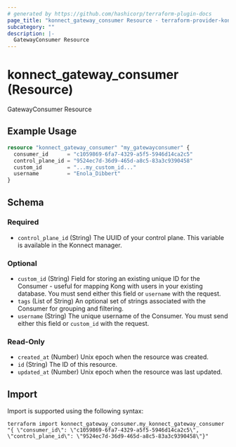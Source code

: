 ```yaml
---
# generated by https://github.com/hashicorp/terraform-plugin-docs
page_title: "konnect_gateway_consumer Resource - terraform-provider-konnect"
subcategory: ""
description: |-
  GatewayConsumer Resource
---
```


# konnect_gateway_consumer (Resource)

GatewayConsumer Resource

## Example Usage

```terraform
resource "konnect_gateway_consumer" "my_gatewayconsumer" {
  consumer_id      = "c1059869-6fa7-4329-a5f5-5946d14ca2c5"
  control_plane_id = "9524ec7d-36d9-465d-a8c5-83a3c9390458"
  custom_id        = "...my_custom_id..."
  username         = "Enola_Dibbert"
}
```

<!-- schema generated by tfplugindocs -->
## Schema

### Required

- `control_plane_id` (String) The UUID of your control plane. This variable is available in the Konnect manager.

### Optional

- `custom_id` (String) Field for storing an existing unique ID for the Consumer - useful for mapping Kong with users in your existing database. You must send either this field or `username` with the request.
- `tags` (List of String) An optional set of strings associated with the Consumer for grouping and filtering.
- `username` (String) The unique username of the Consumer. You must send either this field or `custom_id` with the request.

### Read-Only

- `created_at` (Number) Unix epoch when the resource was created.
- `id` (String) The ID of this resource.
- `updated_at` (Number) Unix epoch when the resource was last updated.

## Import

Import is supported using the following syntax:

```shell
terraform import konnect_gateway_consumer.my_konnect_gateway_consumer "{ \"consumer_id\": \"c1059869-6fa7-4329-a5f5-5946d14ca2c5\",  \"control_plane_id\": \"9524ec7d-36d9-465d-a8c5-83a3c9390458\"}"
```
